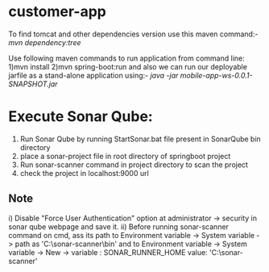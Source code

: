 # customer-app

To find tomcat and other dependencies version use this maven command:-
_mvn dependency:tree_

Use following maven commands to run application from command line:
1)mvn install
2)mvn spring-boot:run
and also we can run our deployable jarfile as a stand-alone application using:-
_java -jar mobile-app-ws-0.0.1-SNAPSHOT.jar_

# Execute Sonar Qube:
1) Run Sonar Qube by running StartSonar.bat file present in SonarQube bin directory
2) place a sonar-project file in root directory of springboot project
3) Run sonar-scanner command in project directory to scan the project
4) check the project in localhost:9000 url

## Note
i) Disable "Force User Authentication" option at administrator -> security in sonar qube webpage and save it.
ii) Before running sonar-scanner command on cmd, ass its path to Environment variable -> System variable -> path as 'C:\sonar-scanner\bin' and to Environment variable -> System variable -> New ->
variable : SONAR_RUNNER_HOME
value: 'C:\sonar-scanner'
